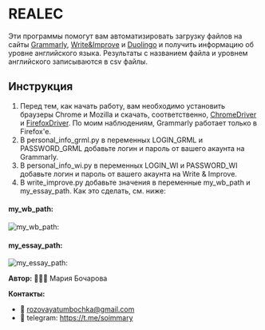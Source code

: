# REALEC

Эти программы помогут вам автоматизировать загрузку файлов на сайты [Grammarly](https://www.grammarly.com), [Write&Improve](https://writeandimprove.com) и [Duolingo](https://cefr.duolingo.com) и получить информацию об уровне английского языка. Результаты с названием файла и уровнем английского записываются в csv файлы.

## Инструкция
1. Перед тем, как начать работу, вам необходимо установить браузеры Chrome и Mozilla и скачать, соответственно, [ChromeDriver](https://chromedriver.chromium.org) и [FirefoxDriver](https://github.com/mozilla/geckodriver/releases). По моим наблюдениям, Grammarly работает только в Firefox'e.
2. В personal_info_grml.py в переменных LOGIN_GRML и PASSWORD_GRML добавьте логин и пароль от вашего акаунта на Grammarly.
3. В personal_info_wi.py в переменных LOGIN_WI и PASSWORD_WI добавьте логин и пароль от вашего акаунта на Write & Improve.
4. В write_improve.py добавьте значения в переменные my_wb_path и my_essay_path. Как это сделать, см. ниже:

#### my_wb_path:

![**my_wb_path:**](https://github.com/soimmary/REALEC/blob/main/my_wb_path.gif)

#### my_essay_path:

![**my_essay_path:**](https://github.com/soimmary/REALEC/blob/main/my_essay_path.gif)


**Автор:** 💁🏼‍♀️ Мария Бочарова

**Контакты:** 
- 📨 rozovayatumbochka@gmail.com
- 📠 telegram: https://t.me/soimmary
